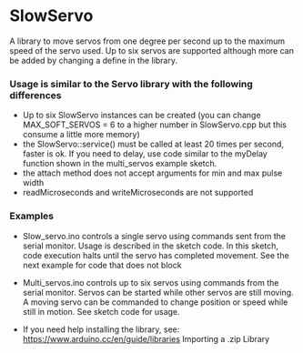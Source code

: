 # SlowServo #

A library to move servos from one degree per second up to the maximum speed of the servo used.
Up to six servos are supported although more can be added by changing a define in the library.

### Usage is similar to the Servo library with the following differences ###
* Up to six SlowServo instances can be created (you can change MAX_SOFT_SERVOS = 6 to a higher number in SlowServo.cpp but this consume a little more memory)
* the SlowServo::service() must be called at least 20 times per second, faster is ok. If you need to delay, use code similar to the myDelay function shown in the multi_servos example sketch.
* the attach method does not accept arguments for min and max pulse width
* readMicroseconds and writeMicroseconds are not supported

### Examples ###
* Slow_servo.ino controls a single servo using commands sent from the serial monitor. Usage is described in the sketch code. In this sketch,  code execution halts until the servo has completed movement. See the next example for code that does not block
* Multi_servos.ino controls up to six servos using commands from the serial monitor.   Servos can be started while other servos are still moving.  A moving servo can be commanded to change position or speed while still in motion. See sketch code for usage.


* If you need help installing the library, see: https://www.arduino.cc/en/guide/libraries  Importing a .zip Library